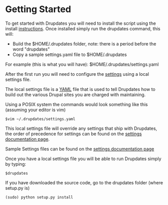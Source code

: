 Getting Started
===========

To get started with Drupdates you will need to install the script using the install [instructions](index.md).  Once installed simply run the drupdates command, this will:

- Build the $HOME/.drupdates folder, note: there is a period before the word "drupdates"
- Copy a sample settings.yaml file to $HOME/.drupdates

For example (this is what you will have):
$HOME/.drupdates/settings.yaml

After the first run you will need to configure the [settings](settings.md) using a local settings file.

The local settings file is a [YAML](http://en.wikipedia.org/wiki/YAML) file that is used to tell Drupdates how to build out the various Drupal sites you are charged with maintaining.

Using a POSIX system the commands would look something like this (assuming your editor is vim)

```
$vim ~/.drupdates/settings.yaml
```

This local settings file will override any settings that ship with Drupdates, the order of precedence for settings can be found on the [settings documentation page](settings.md#overrides).

Sample Settings files can be found on the [settings documentation page](settings.md#samples)

Once you have a local settings file you will be able to run Drupdates simply by typing:

```
$drupdates
```

If you have downloaded the source code, go to the drupdates folder (where setup.py is)

```
(sudo) python setup.py install
```
